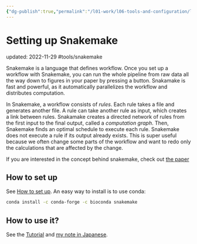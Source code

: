```yaml
---
{"dg-publish":true,"permalink":"/l01-work/l06-tools-and-configuration/l02-config/setting-up-snakemake/","dgPassFrontmatter":true}
---
```



# Setting up Snakemake
updated: 2022-11-29
#tools/snakemake 

Snakemake is a language that defines workflow. Once you set up a workflow with Snakemake, you can run the whole pipeline from raw data all the way down to figures in your paper by pressing a button. Snakamake is fast and powerful, as it automatically parallelizes the workflow and distributes computation. 

In Snakemake, a workflow consists of *rules*. Each rule takes a file and generates another file. A rule can take another rule as input, which creates a link between rules. Snakamake creates a directed network of rules from the first input to the final output, called a *computation graph*. Then, Snakemake finds an optimal schedule to execute each rule. Snakemake does not execute a rule if its output already exists. This is super useful because we often change some parts of the workflow and want to redo only the calculations that are affected by the change.

If you are interested in the concept behind snakemake, check out [the paper](https://f1000research.com/articles/10-33/v2)

## How to set up
See [How to set up](https://snakemake.readthedocs.io/en/stable/tutorial/setup.html). An easy way to install is to use conda:
```bash
conda install -c conda-forge -c bioconda snakemake
```

## How to use it?
See the [Tutorial](https://snakemake.readthedocs.io/en/stable/tutorial/setup.html) and [my note in Japanese](https://skojaku.github.io/%E3%83%8E%E3%83%BC%E3%83%88/snakemake%E3%81%AE%E3%81%99%E3%82%9D%E3%82%81/).